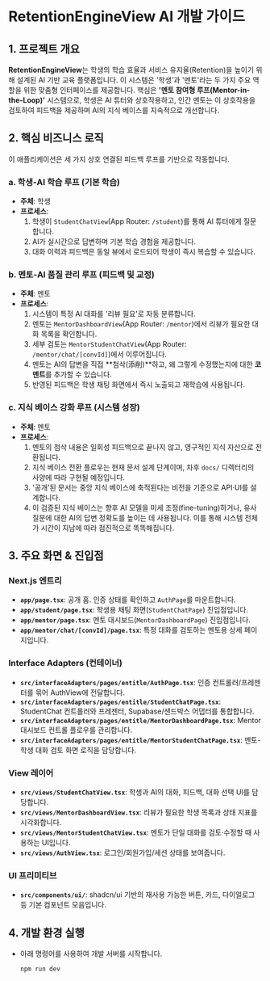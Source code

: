# RetentionEngineView AI 개발 가이드

## 1. 프로젝트 개요

**RetentionEngineView**는 학생의 학습 효율과 서비스 유지율(Retention)을 높이기 위해 설계된 AI 기반 교육 플랫폼입니다. 이 시스템은 '학생'과 '멘토'라는 두 가지 주요 역할을 위한 맞춤형 인터페이스를 제공합니다. 핵심은 **'멘토 참여형 루프(Mentor-in-the-Loop)'** 시스템으로, 학생은 AI 튜터와 상호작용하고, 인간 멘토는 이 상호작용을 검토하여 피드백을 제공하며 AI의 지식 베이스를 지속적으로 개선합니다.

## 2. 핵심 비즈니스 로직

이 애플리케이션은 세 가지 상호 연결된 피드백 루프를 기반으로 작동합니다.

### a. 학생-AI 학습 루프 (기본 학습)
- **주체**: 학생
- **프로세스**:
    1. 학생이 `StudentChatView`(App Router: `/student`)를 통해 AI 튜터에게 질문합니다.
    2. AI가 실시간으로 답변하며 기본 학습 경험을 제공합니다.
    3. 대화 이력과 피드백은 동일 뷰에서 로드되어 학생이 즉시 복습할 수 있습니다.

### b. 멘토-AI 품질 관리 루프 (피드백 및 교정)
- **주체**: 멘토
- **프로세스**:
    1. 시스템이 특정 AI 대화를 '리뷰 필요'로 자동 분류합니다.
    2. 멘토는 `MentorDashboardView`(App Router: `/mentor`)에서 리뷰가 필요한 대화 목록을 확인합니다.
    3. 세부 검토는 `MentorStudentChatView`(App Router: `/mentor/chat/[convId]`)에서 이루어집니다.
    4. 멘토는 AI의 답변을 직접 **첨삭(添削)**하고, 왜 그렇게 수정했는지에 대한 **코멘트**를 추가할 수 있습니다.
    5. 반영된 피드백은 학생 채팅 화면에서 즉시 노출되고 재학습에 사용됩니다.

### c. 지식 베이스 강화 루프 (시스템 성장)
- **주체**: 멘토
- **프로세스**:
    1. 멘토의 첨삭 내용은 일회성 피드백으로 끝나지 않고, 영구적인 지식 자산으로 전환됩니다.
    2. 지식 베이스 전환 플로우는 현재 문서 설계 단계이며, 차후 `docs/` 디렉터리의 사양에 따라 구현될 예정입니다.
    3. '공개'된 문서는 중앙 지식 베이스에 축적된다는 비전을 기준으로 API·UI를 설계합니다.
    4. 이 검증된 지식 베이스는 향후 AI 모델을 미세 조정(fine-tuning)하거나, 유사 질문에 대한 AI의 답변 정확도를 높이는 데 사용됩니다. 이를 통해 시스템 전체가 시간이 지남에 따라 점진적으로 똑똑해집니다.

## 3. 주요 화면 & 진입점

### Next.js 엔트리
- **`app/page.tsx`**: 공개 홈. 인증 상태를 확인하고 `AuthPage`를 마운트합니다.
- **`app/student/page.tsx`**: 학생용 채팅 화면(`StudentChatPage`) 진입점입니다.
- **`app/mentor/page.tsx`**: 멘토 대시보드(`MentorDashboardPage`) 진입점입니다.
- **`app/mentor/chat/[convId]/page.tsx`**: 특정 대화를 검토하는 멘토용 상세 페이지입니다.

### Interface Adapters (컨테이너)
- **`src/interfaceAdapters/pages/entitle/AuthPage.tsx`**: 인증 컨트롤러/프레젠터를 묶어 AuthView에 전달합니다.
- **`src/interfaceAdapters/pages/entitle/StudentChatPage.tsx`**: StudentChat 컨트롤러와 프레젠터, Supabase/샌드박스 어댑터를 통합합니다.
- **`src/interfaceAdapters/pages/entitle/MentorDashboardPage.tsx`**: Mentor 대시보드 컨트롤 플로우를 관리합니다.
- **`src/interfaceAdapters/pages/entitle/MentorStudentChatPage.tsx`**: 멘토-학생 대화 검토 화면 로직을 담당합니다.

### View 레이어
- **`src/views/StudentChatView.tsx`**: 학생과 AI의 대화, 피드백, 대화 선택 UI를 담당합니다.
- **`src/views/MentorDashboardView.tsx`**: 리뷰가 필요한 학생 목록과 상태 지표를 시각화합니다.
- **`src/views/MentorStudentChatView.tsx`**: 멘토가 단일 대화를 검토·수정할 때 사용하는 UI입니다.
- **`src/views/AuthView.tsx`**: 로그인/회원가입/세션 상태를 보여줍니다.

### UI 프리미티브
- **`src/components/ui/`**: shadcn/ui 기반의 재사용 가능한 버튼, 카드, 다이얼로그 등 기본 컴포넌트 모음입니다.

## 4. 개발 환경 실행

- 아래 명령어를 사용하여 개발 서버를 시작합니다.
  ```bash
  npm run dev
  ```
